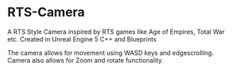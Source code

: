 # RTS-Camera
A RTS Style Camera inspired by RTS games like Age of Empires, Total War etc. Created in Unreal Engine 5 C++ and Blueprints

The camera allows for movement using WASD keys and edgescrolling.
Camera also allows for Zoom and rotate functionality.
